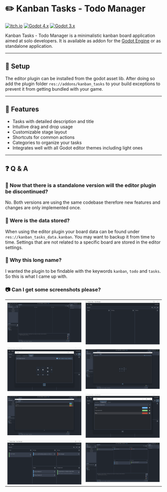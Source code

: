 # :pencil2: Kanban Tasks - Todo Manager
[![itch.io](https://img.shields.io/static/v1?label=Itch&message=standalone&color=grey&logo=itch.io&logoColor=white&labelColor=fa5c5c)](https://holonproduction.itch.io/kanban-tasks)
[![Godot 4.x](https://img.shields.io/static/v1?label=Godot&message=4.x&color=grey&logo=godotengine&logoColor=white&labelColor=478cbf)](https://godotengine.org/asset-library/asset/1474)
[![Godot 3.x](https://img.shields.io/static/v1?label=Godot&message=3.x&color=grey&logo=godotengine&logoColor=white&labelColor=478cbf)](https://godotengine.org/asset-library/asset/1245)

Kanban Tasks - Todo Manager is a minimalistic kanban board application aimed at solo developers. It is available as addon for the [Godot Engine](https://godotengine.org) or as standalone application.

---

## :seedling: Setup
The editor plugin can be installed from the godot asset lib. After doing so add the plugin folder `res://addons/kanban_tasks` to your build exceptions to prevent it from getting bundled with your game.

---
## :rocket: Features
- Tasks with detailed description and title
- Intuitive drag and drop usage
- Customizable stage layout
- Shortcuts for common actions
- Categories to organize your tasks
- Integrates well with all Godot editor themes including light ones

---
## :question: Q & A

### :anger: Now that there is a standalone version will the editor plugin be discontinued?
No. Both versions are using the same codebase therefore new features and changes are only implemented once.
### :floppy_disk: Were is the data stored?
When using the editor plugin your board data can be found under `res://kanban_tasks_data.kanban`. You may want to backup it from time to time. Settings that are not related to a specific board are stored in the editor settings.
### :speech_balloon: Why this long name?
I wanted the plugin to be findable with the keywords `kanban`, `todo` and `tasks`. So this is what I came up with.
### :camera: Can I get some screenshots please?
|     |     |
|:---:|:---:|
| ![screenshot](./images/editor1.png) | ![screenshot](./images/standalone1.png) |
| ![screenshot](./images/standalone2.png) | ![screenshot](./images/editor2.png) |
| ![screenshot](./images/editor3.png) | ![screenshot](./images/standalone3.png) |
| ![screenshot](./images/standalone4.png) | ![screenshot](./images/editor4.png) |
